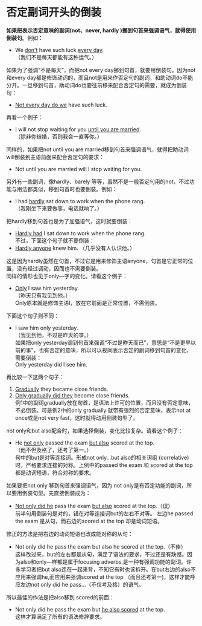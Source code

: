 # 否定副词开头的倒装

**如果把表示否定意味的副词(not、never, hardly )挪到句首来强调语气，就得使用倒装句**。例如：  
- We <u>don't</u> have such luck <u>every day</u>.  
（我们不是每天都能有这种运气。）  

如果为了强调“不是每天”，而把not every day挪到句首，就要用倒装句。因为not和every day都是修饰动词的，而且not是用来作否定句的副词，和助动词do不能分开。一旦移到句首，助动词do也要往前移来配合否定句的需要，就成为倒装句： 
>  
- <u>Not every day do we</u> have such luck.  

再看一个例子：  
>  
- I will not stop waiting for you <u>until you are married</u>.  
（除非你结婚，否则我会一直等你。）  

同样的，如果把not until you are married移到句首来强调语气，就得把助动词will倒装到主语前面来配合否定句的要求：   
>  
- Not until you are married will I stop waiting for you.  

另外有一些副词，像hardly、barely 等等，虽然不是一般否定句用的not，不过功能与用法都类似，移到句首时也要倒装。例如：  
>  
- I had <u>hardly</u> sat down to work when the phone rang.  
（我刚坐下来要做事，电话就响了。）  

把hardly移到句首也是为了加强语气，这时就要倒装：  
>  
- <u>Hardly had</u> I sat down to work when the phone rang.  
不过，下面这个句子就不要倒装：  
- <u>Hardly anyone</u> knew him. （几乎没有人认识他。）  

这是因为hardly虽然在句首，不过它是用来修饰主语anyone，句首是它正常的位置，没有经过调动，因而也不需要倒装。  
同样的情形也见于only—字的变化。请看这个例子：  
>  
- <u>Only</u> I saw him yesterday.  
（昨天只有我见到他。）  
Only原本就是修饰主语I，放在它前面是正常位置，不需倒装。  

下面这个句子则不同：  
>  
- I saw him only yesterday.  
（我见到他，不过是昨天的亊。）  
如果把only yesterday调到句首来强调“不过是昨天而已”，意思是“不是更早以前的事”，也有否定的意味，所以可以视同表示否定的副词移到句首的变化，需要倒装：  
Only yesterday did I see him.  

再比较一下这两个句子：  
>  
1. <u>Gradually</u> they became close friends.  
2. <u>Only gradually did they</u> become close friends.  
例1中的副词gradually放在句首，是语法上许可的位置，而且没有否定意味，不必倒装。可是例2中的only gradually 就带有强烈的否定意味，表示not at once或是not very fast，这时就得动用倒装句型了。  

not only和but also配合时，如果选择倒装，变化比较复杂。请看这个例子：  
>  
- He <u>not only</u> passed the exam <u>but also</u> scored at the top.  
（他不但及格了，还考了第一。）  
句中的but是对等连接词。形成not only...but also的相关词组 (correlative) 时，严格要求连接的对称。上例中的passed the exam 和 scored at the top 都是动词短语，符合对称的要求。  

如果要把not only 移到句首来强调语气，因为 not only是有否定功能的副词，所以要用倒装句型。先直接倒装成为：   
>  
- <u>Not only did he</u> pass the exam <u>but also</u> scored at the top.（误）  
前半句用倒装句是对的，错在对等连接词but的左右不对等。 左边he passed the exam 是从句，而右边的scored at the top 却是动词短语。  

修正的方法是把右边的动词短语也改成能对称的从句：  
>  
- Not only did he pass the exam but also he scored at the top.（不佳）  
这样改过来，but的左右都是从句，满足了语法的要求，不过还是有缺憾。因为also和only—样都是属于focusing adverbs,是一种有强调功能的副词。许多学习者把but also连在一起来背，不知它有时也该拆开。在but右边的also不应用来强调he,而应用来强调scored at the top （而且还考第一)，这样才能呼应左边not only did he pass...（不仅考及格）的语气。  

所以最佳的作法是把also移到 scored的前面：  
>  
- Not only did he pass the exam but <u>he also scored</u> at the top.   
这样才算满足了所有的语法修辞要求。  